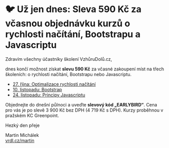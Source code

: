 # 🐦 Už jen dnes: Sleva 590 Kč za včasnou objednávku kurzů o rychlosti načítání, Bootstrapu a Javascriptu

Zdravím všechny účastníky školení VzhůruDolů.cz,

dnes končí možnost získat **slevu 590 Kč** za včasné zakoupení míst na třech školeních: o rychlosti načítání, Bootstrapu nebo Javascriptu. 

- [27. října: Optimalizace rychlosti načítání](http://www.vzhurudolu.cz/kurzy/rychlost-nacitani)
- [10. listopadu: Bootstrap](http://www.vzhurudolu.cz/kurzy/bootstrap)
- [24. listopadu: Principy Javascriptu](http://www.vzhurudolu.cz/kurzy/javascript)

Objednejte do dnešní půlnoci a uveďte **slevový kód „EARLYBIRD“**. Cena pro vás je po slevě 3 900 Kč bez DPH (4 719 Kč s DPH). Kurzy proběhnou v pražském KC Greenpoint. 

Hezký den přeje

Martin Michálek  
[vrdl.cz/martin](http://vrdl.cz/martin)
